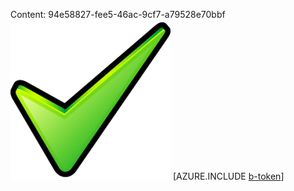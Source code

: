 Content: 94e58827-fee5-46ac-9cf7-a79528e70bbf![image](c5cac452-a702-426f-8ff7-a60a4a6fbbd6.png)
[AZURE.INCLUDE [b-token](da29af83-3f33-42b0-9451-f7d921434a83.md)]
